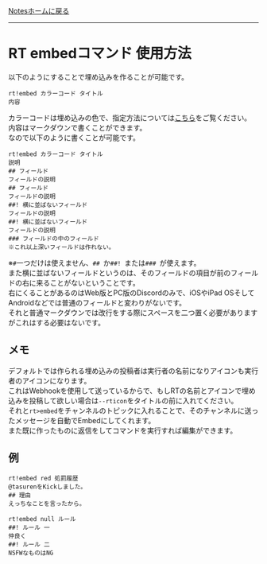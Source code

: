 [Notesホームに戻る](/notes)
* * *
# RT embedコマンド 使用方法
以下のようにすることで埋め込みを作ることが可能です。
```
rt!embed カラーコード タイトル
内容
```
カラーコードは埋め込みの色で、指定方法については[こちら](https://rt-team.github.io/notes/color)をご覧ください。  
内容はマークダウンで書くことができます。  
なので以下のように書くことが可能です。
```
rt!embed カラーコード タイトル
説明
## フィールド
フィールドの説明
## フィールド
フィールドの説明
##! 横に並ばないフィールド
フィールドの説明
##! 横に並ばないフィールド
フィールドの説明
### フィールドの中のフィールド
※これ以上深いフィールドは作れない。
```
※`#`一つだけは使えません、`## `か`##! `または`### `が使えます。  
また横に並ばないフィールドというのは、そのフィールドの項目が前のフィールドの右に来ることがないということです。  
右にくることがあるのはWeb版とPC版のDiscordのみで、iOSやiPad OSそしてAndroidなどでは普通のフィールドと変わりがないです。  
それと普通マークダウンでは改行をする際にスペースを二つ置く必要がありますがこれはする必要はないです。

## メモ
デフォルトでは作られる埋め込みの投稿者は実行者の名前になりアイコンも実行者のアイコンになります。  
これはWebhookを使用して送っているからで、もしRTの名前とアイコンで埋め込みを投稿して欲しい場合は`--rticon`をタイトルの前に入れてください。  
それと`rt>embed`をチャンネルのトピックに入れることで、そのチャンネルに送ったメッセージを自動でEmbedにしてくれます。  
また既に作ったものに返信をしてコマンドを実行すれば編集ができます。

## 例
```
rt!embed red 処罰履歴
@tasurenをKickしました。
## 理由
えっちなことを言ったから。
```
```
rt!embed null ルール
##! ルール 一
仲良く
##! ルール 二
NSFWなものはNG
```
